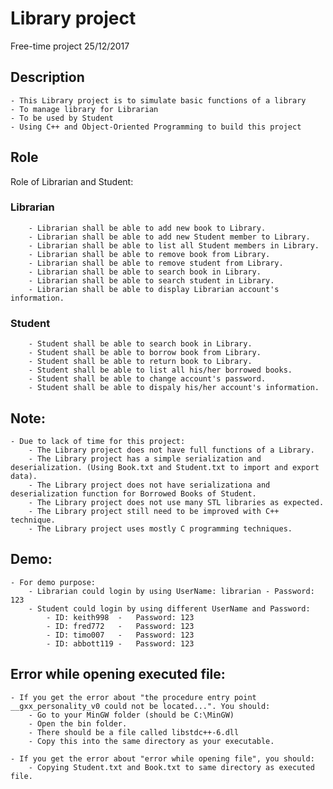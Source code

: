 # Library project

Free-time project 
25/12/2017

## Description
	- This Library project is to simulate basic functions of a library
	- To manage library for Librarian
	- To be used by Student
	- Using C++ and Object-Oriented Programming to build this project
	
## Role	
Role of Librarian and Student:

### Librarian
		- Librarian shall be able to add new book to Library.
		- Librarian shall be able to add new Student member to Library.
		- Librarian shall be able to list all Student members in Library.
		- Librarian shall be able to remove book from Library.
		- Librarian shall be able to remove student from Library.
		- Librarian shall be able to search book in Library.
		- Librarian shall be able to search student in Library.
		- Librarian shall be able to display Librarian account's information.

### Student
		- Student shall be able to search book in Library.
		- Student shall be able to borrow book from Library.
		- Student shall be able to return book to Library.
		- Student shall be able to list all his/her borrowed books.
		- Student shall be able to change account's password.
		- Student shall be able to dispaly his/her account's information.
	
## Note: 
	- Due to lack of time for this project:
		- The Library project does not have full functions of a Library.
		- The Library project has a simple serialization and deserialization. (Using Book.txt and Student.txt to import and export data).
		- The Library project does not have serializationa and deserialization function for Borrowed Books of Student.
		- The Library project does not use many STL libraries as expected. 
		- The Library project still need to be improved with C++ technique.  
		- The Library project uses mostly C programming techniques.

		
## Demo:
	- For demo purpose:
		- Librarian could login by using UserName: librarian - Password: 123
		- Student could login by using different UserName and Password:
			- ID: keith998	-	Password: 123
			- ID: fred772	-	Password: 123
			- ID: timo007	- 	Password: 123
			- ID: abbott119	-	Password: 123
			
## Error while opening executed file:
	- If you get the error about "the procedure entry point __gxx_personality_v0 could not be located...". You should:
		- Go to your MinGW folder (should be C:\MinGW)
		- Open the bin folder.
		- There should be a file called libstdc++-6.dll
		- Copy this into the same directory as your executable. 

	- If you get the error about "error while opening file", you should:
		- Copying Student.txt and Book.txt to same directory as executed file.